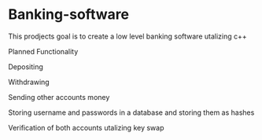 # Banking-software

This prodjects goal is to create a low level banking software utalizing c++

Planned Functionality


Depositing 

Withdrawing

Sending other accounts money

Storing username and passwords in a database and storing them as hashes

Verification of both accounts utalizing key swap 
